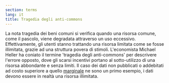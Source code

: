```yaml
---
section: terms
lang: it
title: Tragedia degli anti-commons
---
```

La nota tragedia dei beni comuni si verifica quando una risorsa comune, come il pascolo, viene degradata attraverso un uso eccessivo. Effettivamente, gli utenti stanno trattando una risorsa limitata come se fosse illimitata, grazie ad una struttura povera di stimoli. L'economista Michael Heller ha coniato il termine 'tragedia degli anti-commons' per descrivere l'errore opposto, dove gli scarsi incentivi portano al sotto-utilizzo di una risorsa abbondante e senza limiti. Il caso dei dati non pubblicati o addebitati ad costo superiore a quello [marginale](/glossary/it/marginal-cost/) ne sono un primo esempio, i dati devono essere in realtà una risorsa illimitata.
